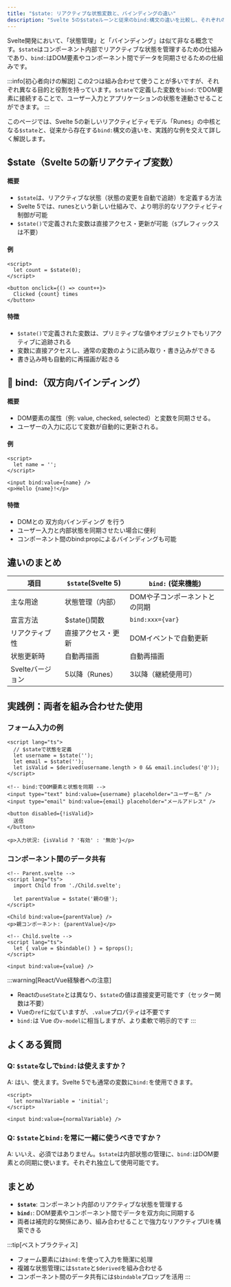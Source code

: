 ```yaml
---
title: "$state: リアクティブな状態変数と、バインディングの違い"
description: "Svelte 5の$stateルーンと従来のbind:構文の違いを比較し、それぞれの使い方や特徴を解説"
---
```



Svelte開発において、「状態管理」と「バインディング」は似て非なる概念です。`$state`はコンポーネント内部でリアクティブな状態を管理するための仕組みであり、`bind:`はDOM要素やコンポーネント間でデータを同期させるための仕組みです。

:::info[初心者向けの解説]
この2つは組み合わせて使うことが多いですが、それぞれ異なる目的と役割を持っています。`$state`で定義した変数を`bind:`でDOM要素に接続することで、ユーザー入力とアプリケーションの状態を連動させることができます。
:::

このページでは、Svelte 5の新しいリアクティビティモデル「Runes」の中核となる`$state`と、従来から存在する`bind:`構文の違いを、実践的な例を交えて詳しく解説します。

## $state（Svelte 5の新リアクティブ変数）

#### 概要

- `$state`は、リアクティブな状態（状態の変更を自動で追跡）を定義する方法
- Svelte 5では、runesという新しい仕組みで、より明示的なリアクティビティ制御が可能
- `$state()`で定義された変数は直接アクセス・更新が可能（`$`プレフィックスは不要）

#### 例

```svelte ln live
<script>
  let count = $state(0);
</script>

<button onclick={() => count++}>
  Clicked {count} times
</button>
```

#### 特徴
- `$state()`で定義された変数は、プリミティブな値やオブジェクトでもリアクティブに追跡される
- 変数に直接アクセスし、通常の変数のように読み取り・書き込みができる
- 書き込み時も自動的に再描画が起きる

## 🔗 bind:（双方向バインディング）

#### 概要
- DOM要素の属性（例: value, checked, selected）と変数を同期させる。
- ユーザーの入力に応じて変数が自動的に更新される。

#### 例

```svelte
<script>
  let name = '';
</script>

<input bind:value={name} />
<p>Hello {name}!</p>
```

#### 特徴
- DOMとの 双方向バインディング を行う
- ユーザー入力と内部状態を同期させたい場合に便利
- コンポーネント間のbind:propによるバインディングも可能

## 違いのまとめ

|項目|`$state`(Svelte 5)|`bind:` (従来機能)|
|---|---|---|
|主な用途|状態管理（内部）|DOMや子コンポーネントとの同期|
|宣言方法|$state()関数|`bind:xxx={var}`|
|リアクティブ性|直接アクセス・更新|DOMイベントで自動更新|
|状態更新時|自動再描画|自動再描画|
|Svelteバージョン|5以降（Runes）|3以降（継続使用可）|

## 実践例：両者を組み合わせた使用

### フォーム入力の例

```svelte
<script lang="ts">
  // $stateで状態を定義
  let username = $state('');
  let email = $state('');
  let isValid = $derived(username.length > 0 && email.includes('@'));
</script>

<!-- bind:でDOM要素と状態を同期 -->
<input type="text" bind:value={username} placeholder="ユーザー名" />
<input type="email" bind:value={email} placeholder="メールアドレス" />

<button disabled={!isValid}>
  送信
</button>

<p>入力状況: {isValid ? '有効' : '無効'}</p>
```

### コンポーネント間のデータ共有

```svelte
<!-- Parent.svelte -->
<script lang="ts">
  import Child from './Child.svelte';
  
  let parentValue = $state('親の値');
</script>

<Child bind:value={parentValue} />
<p>親コンポーネント: {parentValue}</p>

<!-- Child.svelte -->
<script lang="ts">
  let { value = $bindable() } = $props();
</script>

<input bind:value={value} />
```

:::warning[React/Vue経験者への注意]
- Reactの`useState`とは異なり、`$state`の値は直接変更可能です（セッター関数は不要）
- Vueの`ref`に似ていますが、`.value`プロパティは不要です
- `bind:`は Vue の`v-model`に相当しますが、より柔軟で明示的です
:::

## よくある質問

### Q: `$state`なしで`bind:`は使えますか？
A: はい、使えます。Svelte 5でも通常の変数に`bind:`を使用できます。

```svelte
<script>
  let normalVariable = 'initial';
</script>

<input bind:value={normalVariable} />
```

### Q: `$state`と`bind:`を常に一緒に使うべきですか？
A: いいえ、必須ではありません。`$state`は内部状態の管理に、`bind:`はDOM要素との同期に使います。それぞれ独立して使用可能です。

## まとめ

- **`$state`**: コンポーネント内部のリアクティブな状態を管理する
- **`bind:`**: DOM要素やコンポーネント間でデータを双方向に同期する
- 両者は補完的な関係にあり、組み合わせることで強力なリアクティブUIを構築できる

:::tip[ベストプラクティス]
- フォーム要素には`bind:`を使って入力を簡潔に処理
- 複雑な状態管理には`$state`と`$derived`を組み合わせる
- コンポーネント間のデータ共有には`$bindable`プロップを活用
:::